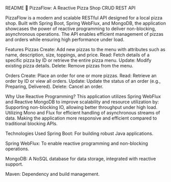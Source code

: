 README
🍕 PizzaFlow: A Reactive Pizza Shop CRUD REST API

PizzaFlow is a modern and scalable RESTful API designed for a local pizza shop. Built with Spring Boot, Spring WebFlux, and MongoDB, the application showcases the power of reactive programming to deliver non-blocking, asynchronous operations. The API enables efficient management of pizzas and orders while ensuring high performance under load.

Features Pizzas Create: Add new pizzas to the menu with attributes such as name, description, size, toppings, and price. Read: Fetch details of a specific pizza by ID or retrieve the entire pizza menu. Update: Modify existing pizza details. Delete: Remove pizzas from the menu.

Orders Create: Place an order for one or more pizzas. Read: Retrieve an order by ID or view all orders. Update: Update the status of an order (e.g., Preparing, Delivered). Delete: Cancel an order.

Why Use Reactive Programming? This application utilizes Spring WebFlux and Reactive MongoDB to improve scalability and resource utilization by: Supporting non-blocking IO, allowing better throughput under high load. Utilizing Mono and Flux for efficient handling of asynchronous streams of data. Making the application more responsive and efficient compared to traditional blocking APIs.

Technologies Used Spring Boot: For building robust Java applications.

Spring WebFlux: To enable reactive programming and non-blocking operations.

MongoDB: A NoSQL database for data storage, integrated with reactive support.

Maven: Dependency and build management.

